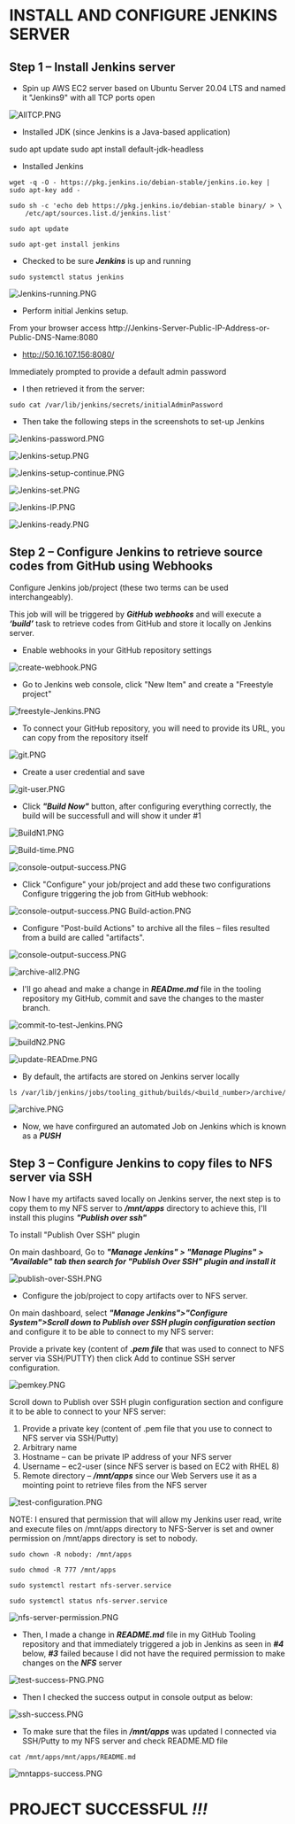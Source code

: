 # INSTALL AND CONFIGURE JENKINS SERVER

## Step 1 – Install Jenkins server


* Spin up AWS EC2 server based on Ubuntu Server 20.04 LTS and named it "Jenkins9" with all TCP ports open


![AllTCP.PNG](./images/AllTCP.PNG)


* Installed JDK (since Jenkins is a Java-based application)


sudo apt update
sudo apt install default-jdk-headless


* Installed Jenkins

```
wget -q -O - https://pkg.jenkins.io/debian-stable/jenkins.io.key | sudo apt-key add -

sudo sh -c 'echo deb https://pkg.jenkins.io/debian-stable binary/ > \
    /etc/apt/sources.list.d/jenkins.list'

sudo apt update

sudo apt-get install jenkins

```

* Checked to be sure ***Jenkins*** is up and running

`sudo systemctl status jenkins`


![Jenkins-running.PNG](./images/Jenkins-running.PNG)

* Perform initial Jenkins setup.

From your browser access http://Jenkins-Server-Public-IP-Address-or-Public-DNS-Name:8080


* http://50.16.107.156:8080/

Immediately prompted to provide a default admin password

* I then retrieved it from the server:

`sudo cat /var/lib/jenkins/secrets/initialAdminPassword`

* Then take the following steps in the screenshots to set-up Jenkins

![Jenkins-password.PNG](./images/Jenkins-password.PNG)


![Jenkins-setup.PNG](./images/Jenkins-setup.PNG)


![Jenkins-setup-continue.PNG](./images/Jenkins-setup-continue.PNG)


![Jenkins-set.PNG](./images/Jenkins-set.PNG)


![Jenkins-IP.PNG](./images/Jenkins-IP.PNG)


![Jenkins-ready.PNG](./images/Jenkins-ready.PNG)


## Step 2 – Configure Jenkins to retrieve source codes from GitHub using Webhooks

Configure Jenkins job/project (these two terms can be used interchangeably). 

This job will will be triggered by ***GitHub webhooks*** and will execute a ***‘build’*** task to retrieve codes from GitHub and store it locally on Jenkins server.

* Enable webhooks in your GitHub repository settings

![create-webhook.PNG](./images/create-webhook.PNG)


* Go to Jenkins web console, click "New Item" and create a "Freestyle project"

![freestyle-Jenkins.PNG](./images/freestyle-Jenkins.PNG)


* To connect your GitHub repository, you will need to provide its URL, you can copy from the repository itself

![git.PNG](./images/git.PNG)

* Create a user credential and save

![git-user.PNG](./images/git-user.PNG)


* Click ***"Build Now"*** button, after configuring everything correctly, the build will be successfull and will show it under #1


![BuildN1.PNG](./images/BuildN1.PNG)

![Build-time.PNG](./images/Build-time.PNG)


![console-output-success.PNG](./images/console-output-success.PNG)


* Click "Configure" your job/project and add these two configurations
Configure triggering the job from GitHub webhook:

![console-output-success.PNG](./images/archive-all.PNG)
Build-action.PNG

* Configure "Post-build Actions" to archive all the files – files resulted from a build are called "artifacts".

![console-output-success.PNG](./images/archive-all.PNG)

![archive-all2.PNG](./images/archive-all2.PNG)


* I'll go ahead and make a change in ***READme.md*** file in the tooling repository my GitHub, commit and save the changes to the master branch.

![commit-to-test-Jenkins.PNG](./images/commit-to-test-Jenkins.PNG)


![buildN2.PNG](./images/buildN2.PNG)


![update-READme.PNG](./images/update-READme.PNG)

* By default, the artifacts are stored on Jenkins server locally


`ls /var/lib/jenkins/jobs/tooling_github/builds/<build_number>/archive/`

![archive.PNG](./images/archive.PNG)

* Now, we have confirgured an automated Job on Jenkins which is known as a ***PUSH***


## Step 3 – Configure Jenkins to copy files to NFS server via SSH

Now I have my artifacts saved locally on Jenkins server, the next step is to copy them to my NFS server to ***/mnt/apps*** directory to achieve this, I'll install this plugins ***"Publish over ssh"***

To install "Publish Over SSH" plugin

On main dashboard, Go to ***"Manage Jenkins" > "Manage Plugins" > "Available" tab then search for "Publish Over SSH" plugin and install it***


![publish-over-SSH.PNG](./images/publish-over-SSH.PNG)

* Configure the job/project to copy artifacts over to NFS server.

On main dashboard, select ***"Manage Jenkins">"Configure System">Scroll down to Publish over SSH plugin configuration section*** and configure it to be able to connect to my NFS server:

Provide a private key (content of ***.pem file*** that was used to connect to NFS server via SSH/PUTTY) then click Add to continue SSH server configuration.


![pemkey.PNG](./images/pemkey.PNG)



Scroll down to Publish over SSH plugin configuration section and configure it to be able to connect to your NFS server:

1. Provide a private key (content of .pem file that you use to connect to NFS server via SSH/Putty)
2. Arbitrary name
3. Hostname – can be private IP address of your NFS server
4. Username – ec2-user (since NFS server is based on EC2 with RHEL 8)
5. Remote directory – ***/mnt/apps*** since our Web Servers use it as a mointing point to retrieve files from the NFS server

![test-configuration.PNG](./images/test-configuration.PNG)


NOTE: I ensured that permission that will allow my Jenkins user read, write and execute files on /mnt/apps directory to NFS-Server is set and owner permission on /mnt/apps directory is set to nobody.

```
sudo chown -R nobody: /mnt/apps

sudo chmod -R 777 /mnt/apps

sudo systemctl restart nfs-server.service

sudo systemctl status nfs-server.service

```


![nfs-server-permission.PNG](./images/nfs-server-permission.PNG)


* Then, I made a change in ***README.md***  file in my GitHub Tooling repository and that immediately triggered a job in Jenkins as seen in ***#4*** below, ***#3*** failed because I did not have the required permission to make changes on the ***NFS*** server


![test-success-PNG.PNG](./images/test-success-PNG.PNG)

* Then I checked the success output in console output as below:


![ssh-success.PNG](./images/ssh-success.PNG)

* To make sure that the files in ***/mnt/apps*** was updated I connected via SSH/Putty to my NFS server and check README.MD file

`cat /mnt/apps/mnt/apps/README.md`


![mntapps-success.PNG](./images/mntapps-success.PNG)



# PROJECT SUCCESSFUL ***!!!***






